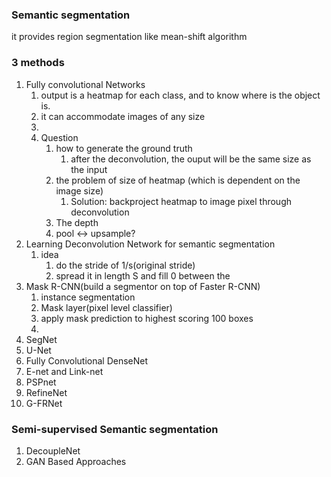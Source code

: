 ### Semantic segmentation
it provides region segmentation like mean-shift algorithm  
### 3 methods  
1. Fully convolutional Networks
	1. output is a heatmap for each class, and to know where is the object is.
	2. it can accommodate images of any size
	3. 
	2. Question
		1. how to generate the ground truth
			1. after the deconvolution, the ouput will be the same size as the input
		2. the problem of size of heatmap (which is dependent on the image size)
			1. Solution: backproject heatmap to image pixel through deconvolution
		2. The depth 
		3. pool <-> upsample?
1. Learning Deconvolution Network for semantic segmentation  
	1. idea
		1. do the stride of 1/s(original stride)  
		2. spread it in length S and fill 0 between the 
2. Mask R-CNN(build a segmentor on top of Faster R-CNN) 
	1. instance segmentation
	2. Mask layer(pixel level classifier)
	3. apply mask prediction to highest scoring 100 boxes
	3. 
3. SegNet
4. U-Net
5. Fully Convolutional DenseNet
6. E-net and Link-net
7. PSPnet
8. RefineNet
9. G-FRNet

### Semi-supervised Semantic segmentation
1. DecoupleNet
2. GAN Based Approaches

